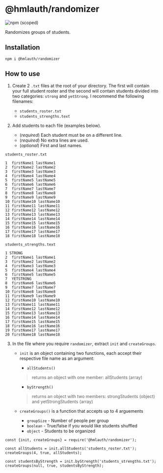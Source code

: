 # @hmlauth/randomizer
<img alt="npm (scoped)" src="https://img.shields.io/npm/v/@hmlauth/randomizer">

Randomizes groups of students.

## Installation
```
npm i @hmlauth/randomizer
```

## How to use
1. Create 2 `.txt` files at the root of your directory. The first will contain your full student roster and the second will contain students divided into two categories: `strong` and `yetStrong`. I recommend the following filenames:

    - `students_roster.txt`
    - `students_strengths.text`

2. Add students to each file (examples below). 

    - (<em>required</em>) Each student must be on a different line.
    - (<em>required</em>) No extra lines are used. 
    - (<em>optional</em>) First and last names. 

`students_roster.txt`
```
1  firstName1 lastName1
2  firstName2 lastName2
3  firstName3 lastName3
4  firstName4 lastName4
5  firstName5 lastName5
6  firstName6 lastName6
7  firstName7 lastName7
8  firstName8 lastName8
9  firstName9 lastName9
10 firstName10 lastName10
11 firstName11 lastName11
12 firstName12 lastName12
13 firstName13 lastName13
14 firstName14 lastName14
15 firstName15 lastName15
16 firstName16 lastName16
17 firstName17 lastName17
18 firstName18 lastName18
```

`students_strengths.text`

```
1 STRONG
2  firstName1 lastName1
3  firstName2 lastName2
4  firstName3 lastName3
5  firstName4 lastName4
6  firstName5 lastName5
7  YETSTRONG
8  firstName6 lastName6
9  firstName7 lastName7
10 firstName8 lastName8
11 firstName9 lastName9
12 firstName10 lastName10
13 firstName11 lastName11
14 firstName12 lastName12
15 firstName13 lastName13
16 firstName14 lastName14
17 firstName15 lastName15
18 firstName16 lastName16
19 firstName17 lastName17
20 firstName18 lastName18
```
3. In the file where you require `randomizer`, extract `init` and `createGroups`.

    - `init` is an object containing two functions, each accept their respective file name as an argument:
        * `allStudents()` 
        > returns an object with one member: allStudents (array)
        * `byStrength()` 
        > returns an object with two members: strongStudents (object) and yetStrongStudents (array)

    - `createGroups()` is a function that accepts up to 4 arguements
        * `groupSize` - Number of people per group 
        * `boolean` - True/false if you would like students shuffled
        * `object` - Students to be organized

```
const {init, createGroups} = require('@hmlauth/randomizer');

const allStudents = init.allStudents('students_roster.txt');
createGroups(4, true, allStudents);

const studentsByStrength = init.byStrength('students_strengths.txt');
createGroups(null, true, studentsByStrength);
```

